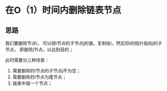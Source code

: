 # 在O（1）时间内删除链表节点

## 思路
我们要删除节点i， 可以把i节点的子节点j的值，复制给i，然后将i的指针指向j的子节点，
即删除j节点，以达到目的；

此时需要分三种场景：
1. 需要删除的i节点的子节点j不为空；
2. 需要删除的i节点为尾节点；
3. 链表中就一个节点；